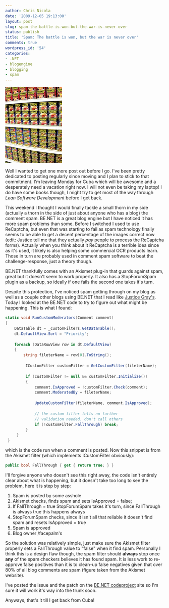 ```yaml
---
author: Chris Nicola
date: '2009-12-05 19:13:00'
layout: post
slug: spam-the-battle-is-won-but-the-war-is-never-over
status: publish
title: 'Spam: The battle is won, but the war is never over'
comments: true
wordpress_id: '54'
categories:
- .NET
- blogengine
- blogging
- spam
---
```


![wallofspam][1]

Well I wanted to get one more post out before I go.  I've been pretty dedicated to posting regularly since moving and I plan to stick to that commitment.  I'm leaving Monday for Cuba which will be awesome and a desperately need a vacation right now.  I will not even be taking my laptop!  I do have some books though, I might try to get most of the way through _Lean Software Development_ before I get back.

<!--more-->

This weekend I thought I would finally tackle a small thorn in my side (actually a thorn in the side of just about anyone who has a blog) the comment spam.  BE.NET is a great blog engine but I have noticed it has more spam problems than some.  Before I switched I used to use ReCaptcha, but even that was starting to fail as spam technology finally seems to be able to get a decent percentage of the images correct now (edit: Justice tell me that they actually _pay_ people to process the ReCaptcha forms).  Actually when you think about it ReCaptcha is a terrible idea since as it's used, it likely is also helping some commercial OCR products learn.  Those in turn are probably used in comment spam software to beat the challenge-response, just a theory though.

BE.NET thankfully comes with an Akismet plug-in that guards against spam, great but it doesn't seem to work properly.  It also has a StopForumSpam plugin as a backup, so ideally if one fails the second one takes it's turn. 

Despite this protection, I've noticed spam getting through on my blog as well as a couple other blogs using BE.NET that I read like [Justice Gray's][2].  Today I looked at the BE.NET code to try to figure out what might be happening.  This is what I found:

```csharp
static void RunCustomModerators(Comment comment) 
{ 
    DataTable dt = _customFilters.GetDataTable(); 
    dt.DefaultView.Sort = "Priority"; 

    foreach (DataRowView row in dt.DefaultView) 
    { 
        string fileterName = row[0].ToString(); 

         ICustomFilter customFilter = GetCustomFilter(fileterName);             

         if (customFilter != null && customFilter.Initialize()) 
         { 
             comment.IsApproved = !customFilter.Check(comment); 
             comment.ModeratedBy = fileterName; 

             UpdateCustomFilter(fileterName, comment.IsApproved); 

             // the custom filter tells no further
             // validation needed. don't call others
             if (!customFilter.FallThrough) break; 
         } 
     } 
 } 
```

which is the code run when a comment is posted.  Now this snippet is from the Akismet filter (which implements ICustomFilter obviously):

```csharp
public bool FallThrough { get { return true; } } 
```

I'll forgive anyone who doesn't see this right away, the code isn't entirely clear about what is happening, but it doesn't take too long to see the problem, here it is step by step:

  1. Spam is posted by some asshole 
  2. Akismet checks, finds spam and sets IsApproved = false; 
  3. If FallThrough = true StopForumSpam takes it's turn, since FallThrough is always true this happens always 
  4. StopForumSpam checks, since it isn't all that reliable it doesn't find spam and resets IsApproved = true 
  5. Spam is approved 
  6. Blog owner /facepalm's 

So the solution was relatively simple, just make sure the Akismet filter properly sets a FallThrough value to "false" when it find spam.  Personally I think this is a design flaw though, the spam filter should **always** stop once **any** of the spam checkers believes it has found spam.  It is less work to re-approve false positives than it is to clean-up false negatives given that over 80% of all blog comments are spam (figure taken from the Akismet website).

I've posted the issue and the patch on the [BE.NET codeproject][3] site so I'm sure it will work it's way into the trunk soon.

Anyways, that's it till I get back from Cuba!

   [1]: /images/wallofspam.jpg (wallofspam)
   [2]: http://graysmatter.codivation.com/
   [3]: http://blogengine.codeplex.com/workitem/10811?ProjectName=blogengine

